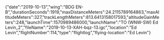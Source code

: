 {"date":"2019-10-13","wing":"BDG EN-B","durationSeconds":1919,"maxDistanceMeters":24.2115789164863,"maxAltitudeMeters":327,"trackLengthMeters":813.6413158017593,"altitudeGainMeters":248,"launchTime":1570989486000,"launchName":"TO (WNW-SW) Ed Levin_2","fileName":"2019-10-13-XAH-bqz-13.igc","location":"Ed Levin","flightNumber":114,"type":"flightlog","flying-location":"Ed Levin"}
